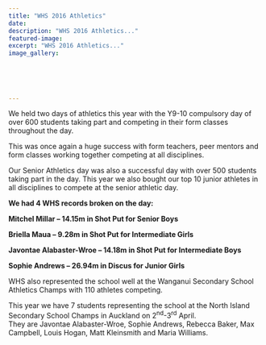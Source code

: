 ```yaml
---
title: "WHS 2016 Athletics"
date: 
description: "WHS 2016 Athletics..."
featured-image: 
excerpt: "WHS 2016 Athletics..."
image_gallery:
	
	
	
	
	
---
```


<p>We held two days of athletics this year with the Y9-10 compulsory day of over 600 students taking part and competing in their form classes throughout the day.</p>
<p>This was once again a huge success with form teachers, peer mentors and form classes working together competing at all disciplines.</p>
<p>Our Senior Athletics day was also a successful day with over 500 students taking part in the day. This year we also bought our top 10 junior athletes in all disciplines to compete at the senior athletic day.</p>
<p><strong>We had 4 WHS records broken on the day:</strong></p>
<p><strong>Mitchel Millar &ndash; 14.15m in Shot Put for Senior Boys</strong></p>
<p><strong>Briella Maua &ndash; 9.28m in Shot Put for Intermediate Girls</strong></p>
<p><strong>Javontae Alabaster-Wroe &ndash; 14.18m in Shot Put for Intermediate Boys</strong></p>
<p><strong>Sophie Andrews &ndash; 26.94m in Discus for Junior Girls</strong></p>
<p>WHS also represented the school well at the Wanganui Secondary School Athletics Champs with 110 athletes competing.</p>
<p>This year we have 7 students representing the school at the North Island Secondary School Champs in Auckland on 2<sup>nd</sup>-3<sup>rd</sup> April. <br />They are Javontae Alabaster-Wroe, Sophie Andrews, Rebecca Baker, Max Campbell, Louis Hogan, Matt Kleinsmith and Maria Williams.</p>


